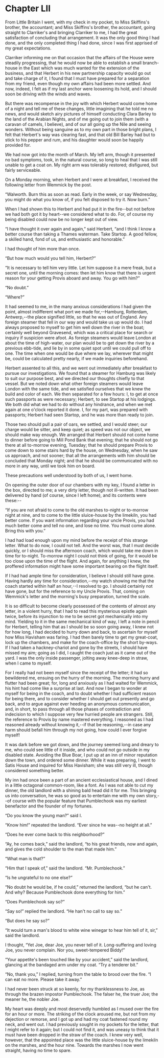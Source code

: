 # Chapter LII


From Little Britain I went, with my check in my pocket, to Miss
Skiffins's brother, the accountant; and Miss Skiffins's brother, the
accountant, going straight to Clarriker's and bringing Clarriker to me,
I had the great satisfaction of concluding that arrangement. It was the
only good thing I had done, and the only completed thing I had done,
since I was first apprised of my great expectations.

Clarriker informing me on that occasion that the affairs of the House
were steadily progressing, that he would now be able to establish a
small branch-house in the East which was much wanted for the extension
of the business, and that Herbert in his new partnership capacity would
go out and take charge of it, I found that I must have prepared for
a separation from my friend, even though my own affairs had been more
settled. And now, indeed, I felt as if my last anchor were loosening its
hold, and I should soon be driving with the winds and waves.

But there was recompense in the joy with which Herbert would come home
of a night and tell me of these changes, little imagining that he told
me no news, and would sketch airy pictures of himself conducting Clara
Barley to the land of the Arabian Nights, and of me going out to join
them (with a caravan of camels, I believe), and of our all going up the
Nile and seeing wonders. Without being sanguine as to my own part in
those bright plans, I felt that Herbert's way was clearing fast, and
that old Bill Barley had but to stick to his pepper and rum, and his
daughter would soon be happily provided for.

We had now got into the month of March. My left arm, though it presented
no bad symptoms, took, in the natural course, so long to heal that I
was still unable to get a coat on. My right arm was tolerably restored;
disfigured, but fairly serviceable.

On a Monday morning, when Herbert and I were at breakfast, I received
the following letter from Wemmick by the post.

“Walworth. Burn this as soon as read. Early in the week, or say
Wednesday, you might do what you know of, if you felt disposed to try
it. Now burn.”

When I had shown this to Herbert and had put it in the fire--but not
before we had both got it by heart--we considered what to do. For, of
course my being disabled could now be no longer kept out of view.

“I have thought it over again and again,” said Herbert, “and I think I
know a better course than taking a Thames waterman. Take Startop. A good
fellow, a skilled hand, fond of us, and enthusiastic and honorable.”

I had thought of him more than once.

“But how much would you tell him, Herbert?”

“It is necessary to tell him very little. Let him suppose it a mere
freak, but a secret one, until the morning comes: then let him know that
there is urgent reason for your getting Provis aboard and away. You go
with him?”

“No doubt.”

“Where?”

It had seemed to me, in the many anxious considerations I had given the
point, almost indifferent what port we made for,--Hamburg, Rotterdam,
Antwerp,--the place signified little, so that he was out of England. Any
foreign steamer that fell in our way and would take us up would do.
I had always proposed to myself to get him well down the river in the
boat; certainly well beyond Gravesend, which was a critical place for
search or inquiry if suspicion were afoot. As foreign steamers would
leave London at about the time of high-water, our plan would be to get
down the river by a previous ebb-tide, and lie by in some quiet spot
until we could pull off to one. The time when one would be due where we
lay, wherever that might be, could be calculated pretty nearly, if we
made inquiries beforehand.

Herbert assented to all this, and we went out immediately after
breakfast to pursue our investigations. We found that a steamer for
Hamburg was likely to suit our purpose best, and we directed our
thoughts chiefly to that vessel. But we noted down what other foreign
steamers would leave London with the same tide, and we satisfied
ourselves that we knew the build and color of each. We then separated
for a few hours: I, to get at once such passports as were necessary;
Herbert, to see Startop at his lodgings. We both did what we had to do
without any hindrance, and when we met again at one o'clock reported
it done. I, for my part, was prepared with passports; Herbert had seen
Startop, and he was more than ready to join.

Those two should pull a pair of oars, we settled, and I would steer; our
charge would be sitter, and keep quiet; as speed was not our object, we
should make way enough. We arranged that Herbert should not come home to
dinner before going to Mill Pond Bank that evening; that he should
not go there at all to-morrow evening, Tuesday; that he should prepare
Provis to come down to some stairs hard by the house, on Wednesday, when
he saw us approach, and not sooner; that all the arrangements with
him should be concluded that Monday night; and that he should be
communicated with no more in any way, until we took him on board.

These precautions well understood by both of us, I went home.

On opening the outer door of our chambers with my key, I found a letter
in the box, directed to me; a very dirty letter, though not ill-written.
It had been delivered by hand (of course, since I left home), and its
contents were these:--

“If you are not afraid to come to the old marshes to-night or to-morrow
night at nine, and to come to the little sluice-house by the limekiln,
you had better come. If you want information regarding your uncle
Provis, you had much better come and tell no one, and lose no time. You
must come alone. Bring this with you.”

I had had load enough upon my mind before the receipt of this strange
letter. What to do now, I could not tell. And the worst was, that I must
decide quickly, or I should miss the afternoon coach, which would take
me down in time for to-night. To-morrow night I could not think of
going, for it would be too close upon the time of the flight. And again,
for anything I knew, the proffered information might have some important
bearing on the flight itself.

If I had had ample time for consideration, I believe I should still have
gone. Having hardly any time for consideration,--my watch showing me
that the coach started within half an hour,--I resolved to go. I should
certainly not have gone, but for the reference to my Uncle Provis. That,
coming on Wemmick's letter and the morning's busy preparation, turned
the scale.

It is so difficult to become clearly possessed of the contents of almost
any letter, in a violent hurry, that I had to read this mysterious
epistle again twice, before its injunction to me to be secret got
mechanically into my mind. Yielding to it in the same mechanical kind of
way, I left a note in pencil for Herbert, telling him that as I should
be so soon going away, I knew not for how long, I had decided to hurry
down and back, to ascertain for myself how Miss Havisham was faring.
I had then barely time to get my great-coat, lock up the chambers,
and make for the coach-office by the short by-ways. If I had taken a
hackney-chariot and gone by the streets, I should have missed my aim;
going as I did, I caught the coach just as it came out of the yard. I
was the only inside passenger, jolting away knee-deep in straw, when I
came to myself.

For I really had not been myself since the receipt of the letter; it had
so bewildered me, ensuing on the hurry of the morning. The morning hurry
and flutter had been great; for, long and anxiously as I had waited for
Wemmick, his hint had come like a surprise at last. And now I began
to wonder at myself for being in the coach, and to doubt whether I had
sufficient reason for being there, and to consider whether I should
get out presently and go back, and to argue against ever heeding an
anonymous communication, and, in short, to pass through all those phases
of contradiction and indecision to which I suppose very few hurried
people are strangers. Still, the reference to Provis by name mastered
everything. I reasoned as I had reasoned already without knowing it,--if
that be reasoning,--in case any harm should befall him through my not
going, how could I ever forgive myself!

It was dark before we got down, and the journey seemed long and dreary
to me, who could see little of it inside, and who could not go outside
in my disabled state. Avoiding the Blue Boar, I put up at an inn of
minor reputation down the town, and ordered some dinner. While it was
preparing, I went to Satis House and inquired for Miss Havisham; she was
still very ill, though considered something better.

My inn had once been a part of an ancient ecclesiastical house, and I
dined in a little octagonal common-room, like a font. As I was not able
to cut my dinner, the old landlord with a shining bald head did it for
me. This bringing us into conversation, he was so good as to entertain
me with my own story,--of course with the popular feature that
Pumblechook was my earliest benefactor and the founder of my fortunes.

“Do you know the young man?” said I.

“Know him!” repeated the landlord. “Ever since he was--no height at
all.”

“Does he ever come back to this neighborhood?”

“Ay, he comes back,” said the landlord, “to his great friends, now and
again, and gives the cold shoulder to the man that made him.”

“What man is that?”

“Him that I speak of,” said the landlord. “Mr. Pumblechook.”

“Is he ungrateful to no one else?”

“No doubt he would be, if he could,” returned the landlord, “but he
can't. And why? Because Pumblechook done everything for him.”

“Does Pumblechook say so?”

“Say so!” replied the landlord. “He han't no call to say so.”

“But does he say so?”

“It would turn a man's blood to white wine winegar to hear him tell of
it, sir,” said the landlord.

I thought, “Yet Joe, dear Joe, you never tell of it. Long-suffering and
loving Joe, you never complain. Nor you, sweet-tempered Biddy!”

“Your appetite's been touched like by your accident,” said the landlord,
glancing at the bandaged arm under my coat. “Try a tenderer bit.”

“No, thank you,” I replied, turning from the table to brood over the
fire. “I can eat no more. Please take it away.”

I had never been struck at so keenly, for my thanklessness to Joe, as
through the brazen impostor Pumblechook. The falser he, the truer Joe;
the meaner he, the nobler Joe.

My heart was deeply and most deservedly humbled as I mused over the fire
for an hour or more. The striking of the clock aroused me, but not from
my dejection or remorse, and I got up and had my coat fastened round
my neck, and went out. I had previously sought in my pockets for the
letter, that I might refer to it again; but I could not find it, and
was uneasy to think that it must have been dropped in the straw of
the coach. I knew very well, however, that the appointed place was the
little sluice-house by the limekiln on the marshes, and the hour nine.
Towards the marshes I now went straight, having no time to spare.





